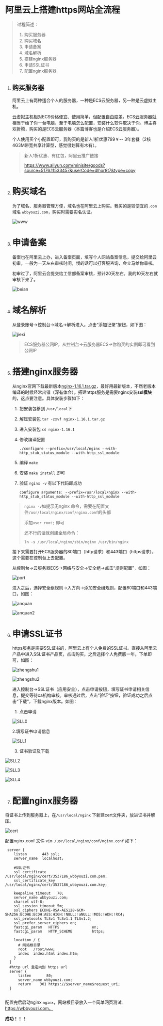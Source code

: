 # 阿里云上搭建https网站全流程

> 过程简述：
>
> 1. 购买服务器
> 2. 购买域名
> 3. 申请备案
> 4. 域名解析
> 5. 搭建nginx服务器
> 6. 申请SSL证书
> 7. 配置nginx服务器

1. ## 购买服务器

   阿里云上有两种适合个人的服务器，一种是ECS云服务器，另一种是云虚拟主机。

   云虚拟主机相对ECS价格便宜、使用简单，但配置自由度差。ECS云服务器就相当于给了你一台电脑，至于电脑怎么配置，安装什么软件取决于你。博主喜欢折腾，购买的是ECS云服务器（本篇博客也是介绍ECS云服务器）。

    个人使用买个小配置即可，我购买的是新人1折优惠799￥-- 3年套餐（2核4G3M带宽共享计算型，感觉很划算有木有）。

   > 新人1折优惠、有红包，阿里云推广链接
   >
   > https://www.aliyun.com/minisite/goods?source=5176.11533457&userCode=dlhor8t7&type=copy

2. # 购买域名

   为了域名、服务器管理方便，域名也在阿里云上购买。我买的是较便宜的`.com`域名 `wbbyouzi.com`，购买时需要实名认证。

   ![www](../../image/ali/www.png)

3. # 申请备案

   备案也在阿里云上办，进入备案页面，填写个人网站备案信息，提交给阿里云初审，一般为一天左右审核时间，慢的话可以打客服咨询，会立马给你审核。

   初审过了，阿里云会提交给工信部备案审核，预计20天左右，我的10天左右就审核下来了。

   ![beian](../../image/ali/beian.png)

4. # 域名解析

   从登录账号->控制台->域名->解析进入，点击“添加记录”按钮，如下图：

   ![jiexi](../../image/ali/jiexi.png)

   > ECS服务器公网IP，从控制台->云服务器ECS->你购买的实例即可看到公网IP

5. # 搭建nginx服务器

   从nginx官网下载最新版本[nginx-1.16.1.tar.gz](http://nginx.org/en/download.html)，最好用最新版本，不然老版本编译的时候经常出错（深有体会）。搭建https服务是需要nginx安装**ssl模块**的，这点要注意。具体安装步骤如下：

   1. 把安装包移到 `/usr/local`下

   2. 解压安装包 `tar -zxvf nginx-1.16.1.tar.gz`

   3. 进入安装包 `cd nginx-1.16.1`

   4. 修改编译配置 

      `./configure --prefix=/usr/local/nginx --with-http_stub_status_module --with-http_ssl_module `

   5. 编译 `make`

   6. 安装 `make install` 即可

   7. 验证 `nginx -v` 有以下代码即成功

      `configure arguments: --prefix=/usr/local/nginx --with-http_stub_status_module --with-http_ssl_module`

   > `nginx -v`如提示无nginx 命令，需要在配置文件`/usr/local/nginx/conf/nginx.conf`的头部
   >
   > 添加`user root;` 即可
   >
   > 还不行的话就创建全局命令：
   >
   > `ln -s /usr/local/nginx/sbin/nginx /usr/bin/nginx` 
   >
   > 

   接下来需要打开ECS服务器的80端口（http请求）和443端口（https请求），这个需要在控制台上去配置。

   从控制台->云服务器ECS->网络与安全->安全组->点击“规则配置”，如图：

   ![port](../../image/ali/port.png)

   进入之后，选择安全组规则->入方向->添加安全组规则，配置80端口和443端口，如图：

   ![anquan](../../image/ali/anquan.png)

   ![anquan2](../image/ali/anquan2.png)

6. # 申请SSL证书

   https服务是需要SSL证书的，阿里云上有个人免费的SSL证书。直接从阿里云产品中进入SSL证书产品页，点击购买，之后选择个人免费版一年，下单即可，如图：

   ![zhengshu1](../../image/ali/zhengshu1.png)

   ![zhengshu2](../../image/ali/zhengshu2.png)

   

   进入控制台->SSL证书（应用安全），点击申请按钮，填写证书申请相关信息，提交等待ca机构审核。审核通过后，点击“验证”按钮，验证成功之后点击“下载”，下载nginx版本。如图：

   1. 点击申请

   ![SLL0](../../image/ali/SLL0.png)

   2.填写证书申请信息

   ![SLL1](../../image/ali/SLL1.jpg)

   3. 证书验证及下载

![SLL2](../../image/ali/SLL2.png)

![SLL3](/Users/binbinwang/workspace/bbNote/image/ali/SLL3.png)

![SLL4](../../image/ali/SLL4.png)

7. # 配置nginx服务器

将证书上传到服务器上，在`/usr/local/nginx` 下新建cert文件夹，放进证书并解压。

![cert](../../image/ali/cert.png)

配置nginx.conf 文件 `vim /usr/local/nginx/conf/nginx.conf` 如下：

```nginx
 server {
    listen       443 ssl;
    server_name  localhost;

    #SSL证书
    ssl_certificate      /usr/local/nginx/cert/3537186_wbbyouzi.com.pem;
    ssl_certificate_key  /usr/local/nginx/cert/3537186_wbbyouzi.com.key;

    keepalive_timeout   70;
    server_name wbbyouzi.com;
    charset utf-8;
    ssl_session_timeout 5m;
    ssl_ciphers ECDHE-RSA-AES128-GCM-SHA256:ECDHE:ECDH:AES:HIGH:!NULL:!aNULL:!MD5:!ADH:!RC4;
    ssl_protocols TLSv1 TLSv1.1 TLSv1.2;
    ssl_prefer_server_ciphers on;
    fastcgi_param   HTTPS               on;
    fastcgi_param   HTTP_SCHEME         https;

    location / {
      # 网站根目录
      root   /root/www;
      index  index.html index.htm;
    }
  }
  #http url 重定向到 https url
  server {
      listen       80;
      server_name wbbyouzi.com;
      return    301 https://$server_name$request_uri;
  }
    
```

配置完后启动nginx `nginx`，网站根目录放入一个简单网页测试, https://wbbyouzi.com。

**成功！！！**

